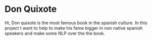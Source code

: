 # Don Quixote

Hi, Don quixote is the most famous book in the spanish culture. In this project I want to help to make his fame bigger in non native spanish speakers and make some NLP over the the book.



